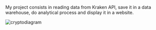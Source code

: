 My project consists in reading data from Kraken API, save it in a data warehouse, do analytical process and display it in a website.

![cryptodiagram](https://github.com/DataExpert-ZachWilson-V4/capstone-project-cryptointelligence/assets/44507879/c3f464b1-b164-4146-a7ac-879b9523b14d)
